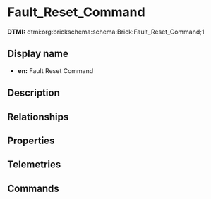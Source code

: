 # Fault_Reset_Command
**DTMI:** dtmi:org:brickschema:schema:Brick:Fault_Reset_Command;1
## Display name
- **en:** Fault Reset Command
## Description
## Relationships
## Properties
## Telemetries
## Commands
